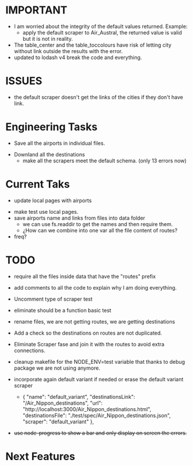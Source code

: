 # IMPORTANT

- I am worried about the integrity of the default values returned. Example:
  + apply the default scraper to Air_Austral, the returned value is valid but it is not in reality.
- The table_center and the table_toccolours have risk of letting city without link outside the results with the error.
- updated to lodash v4 break the code and everything.

# ISSUES

- the default scraper doesn't get the links of the cities if they don't have link.

# Engineering Tasks

* Save all the airports in individual files.
- Downland all the destinations
  + make all the scrapers meet the default schema. (only 13 errors now)

# Current Taks
* update local pages with airports
- make test use local pages.
- save airports name and links from files into data folder
  + we can use fs.readdir to get the names and then require them.
  + ¿How can we combine into one var all the file content of routes?
- freq?

# TODO

- require all the files inside data that have the "routes" prefix 
- add comments to all the code to explain why I am doing everything.
- Uncomment type of scraper test
- eliminate should be a function basic test
- rename files, we are not getting routes, we are getting destinations
- Add a check so the destinations on routes are not duplicated.
- Eliminate Scraper fase and join it with the routes to avoid extra connections.
- cleanup makefile for the NODE_ENV=test variable that thanks to debug package we are not using anymore.
- incorporate again default variant if needed or erase the default variant scraper
  +  {
  "name": "default_variant",
  "destinationsLink": "/Air_Nippon_destinations",
  "url": "http://localhost:3000/Air_Nippon_destinations.html",
  "destinationsFile": "./test/spec/Air_Nippon_destinations.json",
  "scraper": "default_variant"
},

- ~~use node-progress to show a bar and only display on screen the errors.~~

# Next Features


